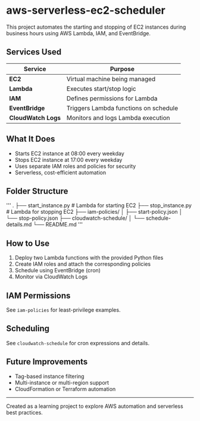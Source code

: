 # aws-serverless-ec2-scheduler
This project automates the starting and stopping of EC2 instances during business hours using AWS Lambda, IAM, and EventBridge.

## Services Used

| Service          | Purpose                                |
|------------------|----------------------------------------|
| **EC2**          | Virtual machine being managed          |
| **Lambda**       | Executes start/stop logic              |
| **IAM**          | Defines permissions for Lambda         |
| **EventBridge**  | Triggers Lambda functions on schedule  |
| **CloudWatch Logs** | Monitors and logs Lambda execution |

## What It Does

- Starts EC2 instance at 08:00 every weekday
- Stops EC2 instance at 17:00 every weekday
- Uses separate IAM roles and policies for security
- Serverless, cost-efficient automation

## Folder Structure
'''
.
├── start_instance.py # Lambda for starting EC2
├── stop_instance.py # Lambda for stopping EC2
├── iam-policies/
│ ├── start-policy.json
│ └── stop-policy.json
├── cloudwatch-schedule/
│ └── schedule-details.md
└── README.md
'''

## How to Use

1. Deploy two Lambda functions with the provided Python files
2. Create IAM roles and attach the corresponding policies
3. Schedule using EventBridge (cron)
4. Monitor via CloudWatch Logs

## IAM Permissions

See `iam-policies` for least-privilege examples.

## Scheduling

See `cloudwatch-schedule` for cron expressions and details.

## Future Improvements

- Tag-based instance filtering
- Multi-instance or multi-region support
- CloudFormation or Terraform automation

---

Created as a learning project to explore AWS automation and serverless best practices.

